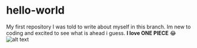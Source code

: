 # hello-world
My first repository
I was told to write about myself in this branch. Im new to coding and excited to see what is ahead i guess.
**I love ONE PIECE** :joy:
![alt text](https://res.cloudinary.com/teepublic/image/private/s--xiPfZLvT--/t_Preview/b_rgb:000000,c_limit,f_auto,h_630,q_90,w_630/v1524470967/production/designs/2619573_0.jpg)
